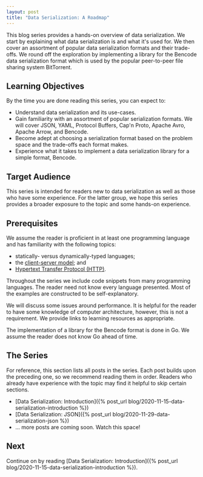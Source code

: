 ```yaml
---
layout: post
title: "Data Serialization: A Roadmap"
---
```


This blog series provides a hands-on overview of data serialization. We start by
explaining what data serialization is and what it's used for. We then cover an
assortment of popular data serialization formats and their trade-offs. We round
off the exploration by implementing a library for the Bencode data serialization
format which is used by the popular peer-to-peer file sharing system BitTorrent.

## Learning Objectives

By the time you are done reading this series, you can expect to:

- Understand data serialization and its use-cases.
- Gain familiarity with an assortment of popular serialization formats. We will
  cover JSON, YAML, Protocol Buffers, Cap'n Proto, Apache Avro, Apache Arrow,
  and Bencode.
- Become adept at choosing a serialization format based on the problem space and
  the trade-offs each format makes.
- Experience what it takes to implement a data serialization library for a
  simple format, Bencode.

## Target Audience

This series is intended for readers new to data serialization as well as those
who have some experience. For the latter group, we hope this series provides a
broader exposure to the topic and some hands-on experience.

## Prerequisites

We assume the reader is proficient in at least one programming language and has
familiarity with the following topics:

- statically- versus dynamically-typed languages;
- the
  [client-server model](https://en.wikipedia.org/wiki/Client%E2%80%93server_model);
  and
- [Hypertext Transfer Protocol (HTTP)](https://en.wikipedia.org/wiki/Hypertext_Transfer_Protocol).

Throughout the series we include code snippets from many programming languages.
The reader need not know every language presented. Most of the examples are
constructed to be self-explanatory.

We will discuss some issues around performance. It is helpful for the reader to
have some knowledge of computer architecture, however, this is not a
requirement. We provide links to learning resources as appropriate.

The implementation of a library for the Bencode format is done in Go. We assume
the reader does not know Go ahead of time.

## The Series

For reference, this section lists all posts in the series. Each post builds upon
the preceding one, so we recommend reading them in order. Readers who already
have experience with the topic may find it helpful to skip certain sections.

- [Data Serialization:
  Introduction]({% post_url blog/2020-11-15-data-serialization-introduction %})
- [Data Serialization:
  JSON]({% post_url blog/2020-11-29-data-serialization-json %})
- ... more posts are coming soon. Watch this space!

## Next

Continue on by reading [Data Serialization:
Introduction]({% post_url blog/2020-11-15-data-serialization-introduction %}).
